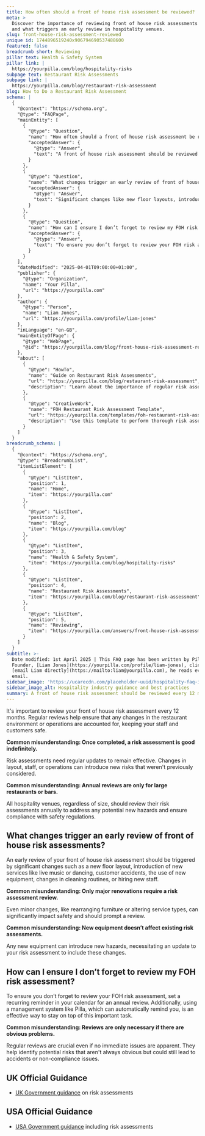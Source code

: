 ```yaml
---
title: How often should a front of house risk assessment be reviewed?
meta: >
  Discover the importance of reviewing front of house risk assessments annually
  and what triggers an early review in hospitality venues.
slug: front-house-risk-assessment-reviewed
unique id: 1744896519240x906794690537488600
featured: false
breadcrumb short: Reviewing
pillar text: Health & Safety System
pillar link: |
  https://yourpilla.com/blog/hospitality-risks
subpage text: Restaurant Risk Assessments
subpage link: |
  https://yourpilla.com/blog/restaurant-risk-assessment
blog: How to Do a Restaurant Risk Assessment
schema: |
  {
    "@context": "https://schema.org",
    "@type": "FAQPage",
    "mainEntity": [
      {
        "@type": "Question",
        "name": "How often should a front of house risk assessment be reviewed?",
        "acceptedAnswer": {
          "@type": "Answer",
          "text": "A front of house risk assessment should be reviewed every 12 months. Consistently reviewing these assessments ensures that any changes in your restaurant’s layout, staff, or operations are properly addressed, maintaining safety for all."
        }
      },
      {
        "@type": "Question",
        "name": "What changes trigger an early review of front of house risk assessments?",
        "acceptedAnswer": {
          "@type": "Answer",
          "text": "Significant changes like new floor layouts, introduction of new services, customer accidents, new equipment, changes in cleaning routines, or the hiring of new staff should trigger an early review of your front of house risk assessments."
        }
      },
      {
        "@type": "Question",
        "name": "How can I ensure I don’t forget to review my FOH risk assessment?",
        "acceptedAnswer": {
          "@type": "Answer",
          "text": "To ensure you don’t forget to review your FOH risk assessment, consider setting a recurring reminder in your calendar. Alternatively, managing through a system like Pilla that offers automated reminders can help maintain the schedule without manual tracking."
        }
      }
    ],
    "dateModified": "2025-04-01T09:00:00+01:00",
    "publisher": {
      "@type": "Organization",
      "name": "Your Pilla",
      "url": "https://yourpilla.com"
    },
    "author": {
      "@type": "Person",
      "name": "Liam Jones",
      "url": "https://yourpilla.com/profile/liam-jones"
    },
    "inLanguage": "en-GB",
    "mainEntityOfPage": {
      "@type": "WebPage",
      "@id": "https://yourpilla.com/blog/front-house-risk-assessment-reviewed"
    },
    "about": [
      {
        "@type": "HowTo",
        "name": "Guide on Restaurant Risk Assessments",
        "url": "https://yourpilla.com/blog/restaurant-risk-assessment",
        "description": "Learn about the importance of regular risk assessments and tips for maintaining compliance and safety in restaurant operations."
      },
      {
        "@type": "CreativeWork",
        "name": "FOH Restaurant Risk Assessment Template",
        "url": "https://yourpilla.com/templates/foh-restaurant-risk-assessment",
        "description": "Use this template to perform thorough risk assessments of your front-of-house operations, adapting the sections to fit your specific business needs."
      }
    ]
  }
breadcrumb_schema: |
  {
    "@context": "https://schema.org",
    "@type": "BreadcrumbList",
    "itemListElement": [
      {
        "@type": "ListItem",
        "position": 1,
        "name": "Home",
        "item": "https://yourpilla.com"
      },
      {
        "@type": "ListItem",
        "position": 2,
        "name": "Blog",
        "item": "https://yourpilla.com/blog"
      },
      {
        "@type": "ListItem",
        "position": 3,
        "name": "Health & Safety System",
        "item": "https://yourpilla.com/blog/hospitality-risks"
      },
      {
        "@type": "ListItem",
        "position": 4,
        "name": "Restaurant Risk Assessments",
        "item": "https://yourpilla.com/blog/restaurant-risk-assessment"
      },
      {
        "@type": "ListItem",
        "position": 5,
        "name": "Reviewing",
        "item": "https://yourpilla.com/answers/front-house-risk-assessment-reviewed"
      }
    ]
  }
subtitle: >-
  Date modified: 1st April 2025 | This FAQ page has been written by Pilla
  Founder, [Liam Jones](https://yourpilla.com/profile/liam-jones), click to
  [email Liam directly](https://mailto:liam@yourpilla.com), he reads every
  email.
sidebar_image: 'https://ucarecdn.com/placeholder-uuid/hospitality-faq-image.jpg'
sidebar_image_alt: Hospitality industry guidance and best practices
summary: A front of house risk assessment should be reviewed every 12 months.
---
```

It's important to review your front of house risk assessment every 12 months. Regular reviews help ensure that any changes in the restaurant environment or operations are accounted for, keeping your staff and customers safe.

**Common misunderstanding: Once completed, a risk assessment is good indefinitely.**

Risk assessments need regular updates to remain effective. Changes in layout, staff, or operations can introduce new risks that weren't previously considered.

**Common misunderstanding: Annual reviews are only for large restaurants or bars.**

All hospitality venues, regardless of size, should review their risk assessments annually to address any potential new hazards and ensure compliance with safety regulations.

## What changes trigger an early review of front of house risk assessments?

An early review of your front of house risk assessment should be triggered by significant changes such as a new floor layout, introduction of new services like live music or dancing, customer accidents, the use of new equipment, changes in cleaning routines, or hiring new staff.

**Common misunderstanding: Only major renovations require a risk assessment review.**

Even minor changes, like rearranging furniture or altering service types, can significantly impact safety and should prompt a review.

**Common misunderstanding: New equipment doesn’t affect existing risk assessments.**

Any new equipment can introduce new hazards, necessitating an update to your risk assessment to include these changes.

## How can I ensure I don’t forget to review my FOH risk assessment?

To ensure you don’t forget to review your FOH risk assessment, set a recurring reminder in your calendar for an annual review. Additionally, using a management system like Pilla, which can automatically remind you, is an effective way to stay on top of this important task.

**Common misunderstanding: Reviews are only necessary if there are obvious problems.**

Regular reviews are crucial even if no immediate issues are apparent. They help identify potential risks that aren't always obvious but could still lead to accidents or non-compliance issues.

## UK Official Guidance

-   [UK Government guidance](https://www.hse.gov.uk/catering/risk.htm) on risk assessments

## USA Official Guidance

-   [USA Government guidance](https://www.fda.gov/regulatory-information/search-fda-guidance-documents/draft-guidance-industry-hazard-analysis-and-risk-based-preventive-controls-human-food) including risk assessments

